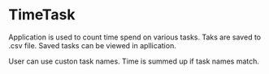# TimeTask
Application is used to count time spend on various tasks.
Taks are saved to .csv file.
Saved tasks can be viewed in apllication.

User can use custon task names.
Time is summed up if task names match.
